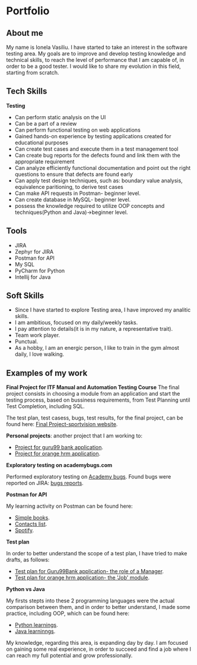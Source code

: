 # Portfolio
## About me
My name is Ionela Vasiliu. I have started to take an interest in the software testing area. My goals are to improve and develop testing knowledge and technical skills, to reach the level of performance that I am capable of, in order to be a good tester. I would like to share my evolution in this field, starting from scratch.
## Tech Skills
**Testing**
* Can perform static analysis on the UI
* Can be a part of a review 
* Can perform functional testing on web applications
* Gained hands-on experience by testing applications created for educational purposes
* Can create test cases and execute them in a test management tool
* Can create bug reports for the defects found and link them with the appropriate requirement
* Can analyze efficiently functional documentation and point out the right questions to ensure that defects are found early
* Can apply test design techniques, such as: boundary value analysis, equivalence paritioning, to derive test cases
* Can make API requests in Postman- beginner level.
* Can create database in MySQL- beginner level.
* possess the knowledge required to utilize OOP concepts and techniques(Python and Java)->beginner level.

## Tools
* JIRA
* Zephyr for JIRA
* Postman for API
* My SQL
* PyCharm for Python
* Intellij for Java

## Soft Skills
* Since I have started to explore Testing area, I have improved my analitic skills.
* I am ambitious, focused on my daily/weekly tasks.
* I pay attention to details(it is in my nature, a representative trait).
* Team work player.
* Punctual.
* As a hobby, I am an energic person, I like to train in the gym almost daily, I love walking.

## Examples of my work
**Final Project for ITF Manual and Automation Testing Course**
The final project consists in choosing a module from an application and start the testing process, based on bussiness requirements, from Test Planning until Test Completion, including SQL.

The test plan, test casess, bugs, test results, for the final project, can be found here: [Final Project-sportvision website](https://github.com/VasiliuIonela/Project-for-sportvision).

**Personal projects**: another project that I am working to:
* [Project for guru99 bank application](https://github.com/VasiliuIonela/GURU99-BANKapp#final-project-for-itf-manual-testing-course-guru99-bank-application).
* [Project for orange hrm application](https://github.com/VasiliuIonela/Project-OrangeHRM#project-orangehrm).

**Exploratory testing on academybugs.com**

Performed exploratory testing on [Academy bugs](https://academybugs.com/). Found bugs were reported on JIRA: [bugs reports](https://github.com/VasiliuIonela/Portfolio/blob/main/academy.bugs.pdf).

**Postman for API**

My  learning activity on Postman can be found here:
* [Simple books](https://github.com/VasiliuIonela/Portfolio/blob/main/Simple%20Book%20API.postman_collection.json).
* [Contacts list](https://github.com/VasiliuIonela/Portfolio/blob/main/contact%20lists.postman_collection.json).
* [Spotify](https://github.com/VasiliuIonela/Portfolio/blob/main/Spotify.postman_collection.json).

**Test plan**

In order to better understand the scope of a test plan, I have tried to make drafts, as follows:
* [Test plan for Guru99Bank application-  the role of a Manager](https://github.com/VasiliuIonela/Portfolio/blob/main/testplanGuru99Bankapp.pdf).
* [Test plan for orange hrm application- the 'Job' module](https://github.com/VasiliuIonela/Portfolio/blob/main/testplanOrangeHRM.pdf).

**Python vs Java**

My firsts stepts into these 2 programming languages were the actual comparison between them, and in order to better understand, I made some practice, including OOP, which can be found here:
* [Python learnings](https://github.com/VasiliuIonela/Python).
* [Java learninngs](https://github.com/VasiliuIonela/Java).

My knowledge, regarding this area, is expanding day by day. I am focused on gaining some real experience, in order to succeed and find a job where I can  reach my full potential and grow professionally.
